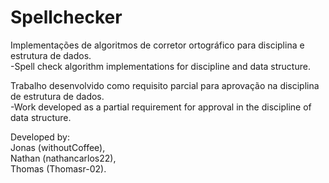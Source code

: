 # Spellchecker
Implementações de algoritmos de corretor ortográfico para disciplina e estrutura de dados.
<br>-Spell check algorithm implementations for discipline and data structure.

Trabalho desenvolvido como requisito parcial para aprovação na disciplina de estrutura de dados.
<br>-Work developed as a partial requirement for approval in the discipline of data structure.

Developed by:<br>
  Jonas (withoutCoffee),<br>
  Nathan (nathancarlos22),<br>
  Thomas (Thomasr-02).


